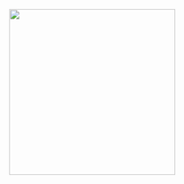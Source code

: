 <img src="https://github.com/write18jack/NavigationSample/assets/79181941/5c3ac8f3-2cfe-480c-b273-62e6eb7e37b0" width="300px">
